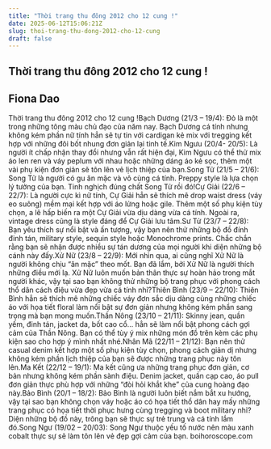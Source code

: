 ```yaml
---
title: "Thời trang thu đông 2012 cho 12 cung !"
date: 2025-06-12T15:06:21Z
slug: thoi-trang-thu-dong-2012-cho-12-cung
draft: false
---
```


## Thời trang thu đông 2012 cho 12 cung !

## Fiona Dao

Thời trang thu đông 2012 cho 12 cung !Bạch Dương (21/3 – 19/4): Đỏ là một trong những tông màu chủ đạo của năm nay. Bạch Dương cá tính nhưng không kém phần nữ tính hẳn sẽ tự tin với cardigan kẻ mix với tregging kết hợp với những đôi bốt nhung đơn giản lại tinh tế.Kim Ngưu (20/4- 20/5): Là người ít chấp nhận thay đổi nhưng vẫn rất hiện đại, Kim Ngưu có thể thử mix áo len ren và váy peplum với nhau hoặc những dáng áo kẻ sọc, thêm một vài phụ kiện đơn giản sẽ tôn lên vẻ lịch thiệp của bạn.Song Tử (21/5 – 21/6): Song Tử là người có gu ăn mặc và vô cùng cá tính. Preppy style là lựa chọn lý tưởng của bạn. Tinh nghịch đúng chất Song Tử rồi đó!Cự Giải (22/6 – 22/7): Là người cực kì nữ tính, Cự Giải hẳn sẽ thích mê drop waist dress (váy eo suông) mềm mại kết hợp với áo lửng hoặc gile. Thêm một số phụ kiện tùy chọn, a lê hấp biến ra một Cự Giải vừa dịu dàng vừa cá tính. Ngoài ra, vintage dress cũng là style đáng để Cự Giải lưu tâm.Sư Tử (23/7 – 22/8): Bạn yêu thích sự nổi bật và ấn tượng, vậy bạn nên thử những bộ đồ đính đinh tán, military style, sequin style hoặc Monochrome prints. Chắc chắn rằng bạn sẽ nhận được nhiều sự tán dương của mọi người khi diện những bộ cánh này đấy.Xử Nữ (23/8 – 22/9): Mới nhìn qua, ai cũng nghĩ Xử Nữ là người không chịu “ăn mặc” theo mốt. Bạn đã lầm, bởi Xử Nữ là người thích những điều mới lạ. Xử Nữ luôn muốn bản thân thực sự hoàn hảo trong mắt người khác, vậy tại sao bạn không thử những bộ trang phục với phong cách thổ dân cách điệu vừa đẹp vừa cá tính nhỉ?Thiên Bình (23/9 – 22/10): Thiên Bình hẳn sẽ thích mê những chiếc váy đơn sắc dịu dàng cùng những chiếc áo với họa tiết floral làm nổi bật sự đơn giản nhưng không kém phần sang trọng mà bạn mong muốn.Thần Nông (23/10 – 21/11): Skinny jean, quần yếm, đinh tán, jacket da, bốt cao cổ… hẳn sẽ làm nổi bật phong cách gợi cảm của Thần Nông. Bạn có thể tùy ý mix những món đồ trên kèm các phụ kiện sao cho hợp ý mình nhất nhé.Nhân Mã (22/11 – 21/12): Bạn nên thử casual denim kết hợp một số phụ kiện tùy chọn, phong cách giản dị nhưng không kém phần lịch thiệp của bạn sẽ được những trang phục này tôn lên.Ma Kết (22/12 – 19/1): Ma kết cũng ưa những trang phục đơn giản, cơ bản nhưng không kém phần sành điệu. Denim jacket, quần cạp cao, áo pull đơn giản thực phù hợp với những “đòi hỏi khắt khe” của cung hoàng đạo này.Bảo Bình (20/1 – 18/2): Bảo Bình là người luôn biết nắm bắt xu hướng, vậy tại sao bạn không chọn váy hoặc áo có họa tiết thổ dân hay mấy những trang phục có họa tiết thời phục hưng cùng tregging và boot military nhỉ? Diện những bộ đồ này, trông bạn sẽ thực sự trẻ trung và cá tính lắm đó.Song Ngư (19/02 – 20/03): Song Ngư thuộc yếu tố nước nên màu xanh cobalt thực sự sẽ làm tôn lên vẻ đẹp gợi cảm của bạn. boihoroscope.com